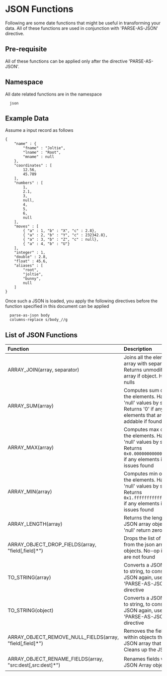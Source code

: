 # JSON Functions

Following are some date functions that might be useful in transforming your data. All of
these functions are used in conjunction with 'PARSE-AS-JSON' directive.

## Pre-requisite
All of these functions can be applied only after the directive 'PARSE-AS-JSON'.

## Namespace

All date related functions are in the namespace
```
  json
```

## Example Data

Assume a input record as follows

```
{
    "name" : {
        "fname" : "Joltie",
        "lname" : "Root",
        "mname" : null
    },
    "coordinates" : [
        12.56,
        45.789
    ],
    "numbers" : [
        1,
        2.1,
        3,
        null,
        4,
        5,
        6,
        null
    ],
    "moves" : [
        { "a" : 1, "b" : "X", "c" : 2.8},
        { "a" : 2, "b" : "Y", "c" : 232342.8},
        { "a" : 3, "b" : "Z", "c" : null},
        { "a" : 4, "b" : "U"}
    ],
    "integer" : 1,
    "double" : 2.8,
    "float" : 45.6,
    "aliases" : [
        "root",
        "joltie",
        "bunny",
        null
    ]
}
```

Once such a JSON is loaded, you apply the following directives before the function specified in this document can be applied
```
  parse-as-json body
  columns-replace s/body_//g
```

## List of JSON Functions

| Function | Description | Examples |
| :------- | :---------- | :------- |
|ARRAY_JOIN(array, separator)| Joins all the elements in array with separator. Returns unmodified array if object. Handles nulls | ```set-column alias_list json:ARRAY_JOIN(aliases, ",")``` |
|ARRAY_SUM(array)|Computes sum over all the elements. Handles 'null' values by skipping. Returns '0' if any elements that are not addable if found | ```set-column sum json:ARRAY_SUM(numbers)``` |
|ARRAY_MAX(array)|Computes max over all the elements. Handles 'null' values by skipping. Returns ```0x0.0000000000001P-1022``` if any elements if any issues found | ```set-column max json:ARRAY_MAX(numbers)``` |
|ARRAY_MIN(array)|Computes min over all the elements. Handles 'null' values by skipping. Returns ```0x1.fffffffffffffP+1023``` if any elements if any issues found | ```set-column min json:ARRAY_MIN(numbers)``` |
|ARRAY_LENGTH(array)|Returns the length of JSON array object, if 'null' return zero | ```set-column length json:ARRAY_LENGTH(numbers)```|
|ARRAY_OBJECT_DROP_FIELDS(array, "field[,field]*")| Drops the list of fields from the json array of objects. No-op if they are not found|```set-column moves json:ARRAY_OBJECT_DROP_FIELDS(moves, "a,b")```|
|TO_STRING(array)|Converts a JSON array to string, to construct a JSON again, use 'PARSE-AS-JSON' directive| ```set-column aliases_string json:TO_STRING(aliases)```|
|TO_STRING(object)|Converts a JSON object to string, to construct a JSON again, use 'PARSE-AS-JSON' directive| ```set-column moves json:TO_STRING(moves)```|
|ARRAY_OBJECT_REMOVE_NULL_FIELDS(array, "field[,field]*")|Removes the fields within objects that are in JSON array that are null. Cleans up the JSON|```set-column moves json:ARRAY_OBJECT_REMOVE_NULL_FIELDS(moves, "a,b")```|
|ARRAY_OBJECT_RENAME_FIELDS(array, "src:dest[,src:dest]*")|Renames fields within JSON Array objects|```set-column moves json:ARRAY_OBJECT_RENAME_FIELDS(moves, "a:key,b:value")```|


